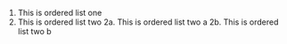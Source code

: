 1. This is ordered list one
2. This is ordered list two
  2a. This is ordered list two a
  2b. This is ordered list two b

